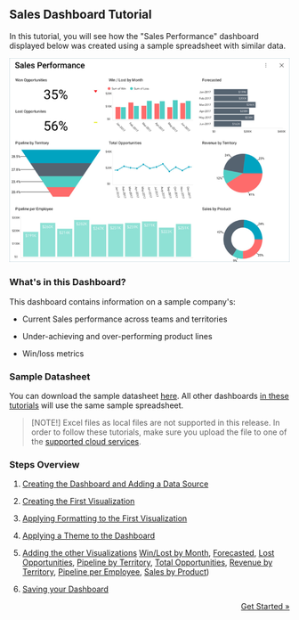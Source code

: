 ## Sales Dashboard Tutorial 

In this tutorial, you will see how the "Sales Performance" dashboard
displayed below was created using a sample spreadsheet with similar
data.

![SalesPerformanceDashboard\_All](images/SalesPerformanceDashboard_All.png)

### What's in this Dashboard?

This dashboard contains information on a sample company's:

  - Current Sales performance across teams and territories

  - Under-achieving and over-performing product lines

  - Win/loss metrics

### Sample Datasheet

You can download the sample datasheet
[here](http://download.infragistics.com/reportplus/help/samples/Reveal_Dashboard_Tutorials.xlsx).
All other dashboards [in these tutorials](dashboard-tutorials.md) will use
the same sample spreadsheet.

>[NOTE!]
>Excel files as local files are not supported in this release. In order to follow these tutorials, make sure you upload the file to one of the
[supported cloud services](data-sources.md).

### Steps Overview

1.  [Creating the Dashboard and Adding a Data Source](Sales-Starting-Creation-Process.md)

2.  [Creating the First Visualization](Sales-Selecting-Data-Visualization.md)

3.  [Applying Formatting to the First Visualization](Sales-Applying-Formatting-Visualization.md)

4.  [Applying a Theme to the Dashboard](Sales-Applying-Theme.md)

5.  [Adding the other Visualizations](Sales-Adding-Other-Visualizations.md)
    [Win/Lost by Month](Sales-Adding-Other-Visualizations.html#win-lost-by-month),
    [Forecasted](Sales-Adding-Other-Visualizations#forecasted), [Lost Opportunities](Sales-Adding-Other-Visualizations.html#lost-opportunities),
    [Pipeline by Territory](Sales-Adding-Other-Visualizations.html#pipeline-by-territory),
    [Total Opportunities](Sales-Adding-Other-Visualizations.html#total-opportunities),
    [Revenue by Territory](Sales-Adding-Other-Visualizations.html#revenue-by-territory),
    [Pipeline per Employee](Sales-Adding-Other-Visualizations.html#pipeline-per-employee),
    [Sales by Product](Sales-Adding-Other-Visualizations.html#sales-by-product))

6.  [Saving your Dashboard](Sales-Saving-Dashboard.md)

<style>
.previous {
    text-align: left
}

.next {
    float: right
}

</style>

<a href="sales-starting-creation-process.md" class="next">Get Started &raquo;</a>